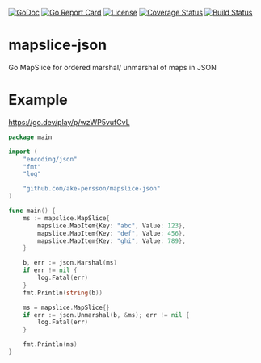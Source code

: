 [![GoDoc](https://godoc.org/github.com/ake-persson/mapslice-json?status.svg)](https://godoc.org/github.com/ake-persson/mapslice-json)
[![Go Report Card](https://goreportcard.com/badge/github.com/ake-persson/mapslice-json)](https://goreportcard.com/report/github.com/ake-persson/mapslice-json)
[![License](https://img.shields.io/badge/License-Apache%202.0-blue.svg)](https://github.com/ake-persson/mapslice-json/blob/master/LICENSE)
[![Coverage Status](https://coveralls.io/repos/github/ake-persson/mapslice-json/badge.svg?branch=master)](https://coveralls.io/github/ake-persson/mapslice-json?branch=master)
[![Build Status](https://travis-ci.org/ake-persson/mapslice-json.svg?branch=master)](https://travis-ci.org/ake-persson/mapslice-json)

# mapslice-json

Go MapSlice for ordered marshal/ unmarshal of maps in JSON

# Example

https://go.dev/play/p/wzWP5vufCvL

```go
package main

import (
	"encoding/json"
	"fmt"
	"log"

	"github.com/ake-persson/mapslice-json"
)

func main() {
	ms := mapslice.MapSlice{
		mapslice.MapItem{Key: "abc", Value: 123},
		mapslice.MapItem{Key: "def", Value: 456},
		mapslice.MapItem{Key: "ghi", Value: 789},
	}

	b, err := json.Marshal(ms)
	if err != nil {
		log.Fatal(err)
	}
	fmt.Println(string(b))

	ms = mapslice.MapSlice{}
	if err := json.Unmarshal(b, &ms); err != nil {
		log.Fatal(err)
	}

	fmt.Println(ms)
}
```
